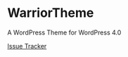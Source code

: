 WarriorTheme
============

A WordPress Theme for WordPress 4.0

[Issue Tracker](https://github.com/timdavila/WarriorTheme/issues)
